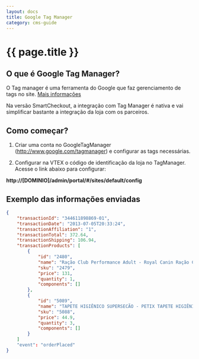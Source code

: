 ```yaml
---
layout: docs
title: Google Tag Manager
category: cms-guide
---
```


<h1 class="doc-title">{{ page.title }}</h1>

<div id='o-que-e-google-tag-manager' class='docs-block'>

## O que é Google Tag Manager?

O Tag manager é uma ferramenta do Google que faz gerenciamento de tags no site. [Mais informações](http://www.youtube.com/watch?v=KRvbFpeZ11Y)

Na versão SmartCheckout, a integração com Tag Manager é nativa e vai simplificar bastante a integração da loja com os parceiros.


## Como começar?

1) Criar uma conta no GoogleTagManager (http://www.google.com/tagmanager)  e configurar as tags necessárias.

2) Configurar na VTEX o código de identificação da loja no TagManager.
Acesse o link abaixo para configurar:

**http://[DOMINIO]/admin/portal/#/sites/default/config**

## Exemplo das informações enviadas

~~~ json
{
    "transactionId": "344611898869-01",
    "transactionDate": "2013-07-05T20:33:24",
    "transactionAffiliation": "1",
    "transactionTotal": 372.64,
    "transactionShipping": 106.94,
    "transactionProducts": [
        {
            "id": "2480",
            "name": "Ração Club Performance Adult - Royal Canin Ração Club Performance Adult 15Kg - Royal Canin",
            "sku": "2479",
            "price": 131,
            "quantity": 1,
            "components": []
        },
        {
            "id": "5089",
            "name": "TAPETE HIGIÊNICO SUPERSECÃO - PETIX TAPETE HIGIÊNICO SUPERSECÃO - 30 UNIDADES - PETIX",
            "sku": "5088",
            "price": 44.9,
            "quantity": 3,
            "components": []
        }
    ]
    "event": "orderPlaced"
}
~~~

</div>